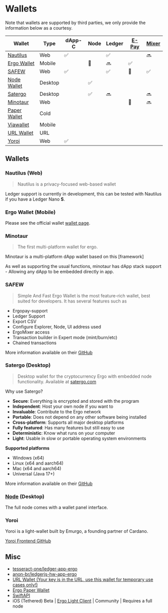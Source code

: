 # Wallets

Note that wallets are supported by third parties, we only provide the information below as a courtesy.

| Wallet | Type | dApp-C | Node | Ledger | [E-Pay](https://github.com/ergoplatform/eips/blob/master/eip-0020.md) | [Mixer](https://docs.ergoplatform.com/uses/mixer/#ergomixer) |
|---|---|---|---|---|---|---|
| [Nautilus](https://chrome.google.com/webstore/detail/nautilus-wallet/gjlmehlldlphhljhpnlddaodbjjcchai) | Web | ✅ |  | ✅ |  | 🔜 |
| [Ergo Wallet](https://ergoplatform.org/en/mobile_wallets/) | Mobile |  | 🔗 | 🔜 | ✅ |  |
| [SAFEW](https://ergoplatform.org/en/blog/2022-03-25-storing-ergo-safew/) | Web | ✅ |  | ✅ | 🤝 | ✅ |
| [Node Wallet](https://docs.ergoplatform.com/node/platforms/) | Desktop |  | ✅ |  |  |  |
| [Satergo](https://www.satergo.com) | Desktop |  | ✅ | 🔜 |  | 🔜 |
| [Minotaur](https://github.com/minotaur-ergo/minotaur-wallet) | Web |  |  |  | 🤝 | 🔜 |
| [Paper Wallet](https://anon-br.github.io/ergo-paper-wallet/) | Cold |  |  |  |  |  |
| [Viawallet](https://apps.apple.com/us/app/viawallet-multi-chain-wallet/id1462031389) | Mobile |  |  |  |  |  |
| [URL Wallet](https://erg.urlwallet.org/) | URL |  |  |  |  |  |
| [Yoroi](https://yoroi-wallet.com/) | Web | ✅ |  |  |  |  |


## Wallets

### Nautilus (Web)

> Nautilus is a privacy-focused web-based wallet 

Ledger support is currently in development, this can be tested with Nautilus if you have a Ledger Nano **S**. 

### Ergo Wallet (Mobile)

Please see the official wallet [wallet page](https://ergoplatform.org/en/mobile_wallets/). 

### Minotaur

> The first multi-platform wallet for ergo.

Minotaur is a multi-platform dApp wallet based on this [framework] 

As well as supporting the usual functions, minotaur has dApp stack support - Allowing any dApp to be embedded directly in app. 


### SAFEW

> Simple And Fast Ergo Wallet is the most feature-rich wallet, best suited for developers. It has several features such as

- Ergopay-support
- Ledger Support
- Export CSV
- Configure Explorer, Node, UI address used
- ErgoMixer access
- Transaction builder in Expert mode (mint/burn/etc)
- Chained transactions

More information available on their [GitHub](https://github.com/ThierryM1212/SAFEW)

### Satergo (Desktop) 

> Desktop wallet for the cryptocurrency Ergo with embedded node functionality. Available at [satergo.com](https://www.satergo.com)

Why use Satergo?
- **Secure**: Everything is encrypted and stored with the program
- **Independent**: Host your own node if you want to
- **Invaluable**: Contribute to the Ergo network
- **Portable**: Does not depend on any other software being installed
- **Cross-platform**: Supports all major desktop platforms
- **Fully featured**: Has many features but still easy to use
- **Deterministic**: Know what runs on your computer
- **Light**: Usable in slow or portable operating system environments

**Supported platforms**

- Windows (x64)
- Linux (x64 and aarch64)
- Mac (x64 and aarch64)
- Universal (Java 17+)

More information available on their [GitHub](https://github.com/Satergo/Satergo)


### [Node](/node) (Desktop) 

The full node comes with a wallet panel interface. 


### Yoroi

Yoroi is a light-wallet built by Emurgo, a founding partner of Cardano. 

[Yoroi Frontend GitHub](https://github.com/Emurgo/yoroi-frontend)

## Misc

- [tesseract-one/ledger-app-ergo](https://github.com/tesseract-one/ledger-app-ergo)
- [anon-br/ledgerjs-hw-app-ergo](https://github.com/anon-br/ledgerjs-hw-app-ergo)
- [URL Wallet (Your key is in the URL, use this wallet for temporary use cases only!)](https://erg.urlwallet.org/)
- [Ergo Paper Wallet](https://anon-br.github.io/ergo-paper-wallet/)
- [SwiftAPI](https://github.com/ergoplatform/sigma-rust/blob/31aa0922d03f632d22fdc348b2604d23ed296586/bindings/ergo-wallet-ios/Sources/ErgoWallet/ErgoWallet.swift)
- iOS (Tethered) Beta | [Ergo Light Client](https://github.com/bjenkinsgit/ErgoIOSLiteClient.git) | Community | Requires a full node

